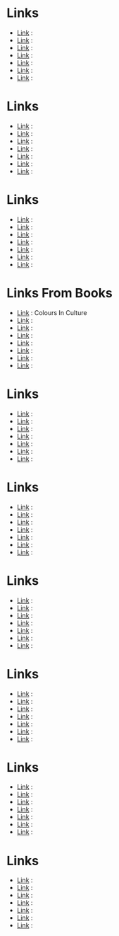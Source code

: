 

# Links
- [Link]( ) : 
- [Link]( ) : 
- [Link]( ) : 
- [Link]( ) : 
- [Link]( ) : 
- [Link]( ) : 
- [Link]( ) : 


# Links
- [Link]( ) : 
- [Link]( ) : 
- [Link]( ) : 
- [Link]( ) : 
- [Link]( ) : 
- [Link]( ) : 
- [Link]( ) : 


# Links
- [Link]( ) : 
- [Link]( ) : 
- [Link]( ) : 
- [Link]( ) : 
- [Link]( ) : 
- [Link]( ) : 
- [Link]( ) : 


# Links From Books
- [Link]( https://informationisbeautiful.net/visualizations/colours-in-cultures/ ) : Colours In Culture
- [Link]( ) : 
- [Link]( ) : 
- [Link]( ) : 
- [Link]( ) : 
- [Link]( ) : 
- [Link]( ) : 
- [Link]( ) : 



# Links
- [Link]( ) : 
- [Link]( ) : 
- [Link]( ) : 
- [Link]( ) : 
- [Link]( ) : 
- [Link]( ) : 
- [Link]( ) : 


# Links
- [Link]( ) : 
- [Link]( ) : 
- [Link]( ) : 
- [Link]( ) : 
- [Link]( ) : 
- [Link]( ) : 
- [Link]( ) : 


# Links
- [Link]( ) : 
- [Link]( ) : 
- [Link]( ) : 
- [Link]( ) : 
- [Link]( ) : 
- [Link]( ) : 
- [Link]( ) : 

# Links
- [Link]( ) : 
- [Link]( ) : 
- [Link]( ) : 
- [Link]( ) : 
- [Link]( ) : 
- [Link]( ) : 
- [Link]( ) : 


# Links
- [Link]( ) : 
- [Link]( ) : 
- [Link]( ) : 
- [Link]( ) : 
- [Link]( ) : 
- [Link]( ) : 
- [Link]( ) : 


# Links
- [Link]( ) : 
- [Link]( ) : 
- [Link]( ) : 
- [Link]( ) : 
- [Link]( ) : 
- [Link]( ) : 
- [Link]( ) : 

